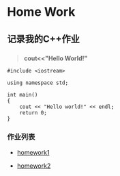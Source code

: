 # **Home Work**
## **记录我的C++作业**
###  
>**cout<<"Hello World!"**
```
#include <iostream>

using namespace std;

int main()
{
    cout << "Hello world!" << endl;
    return 0;
}
```
### **作业列表**
* [homework1](https://github.com/littleFlyDog/home-work/blob/main/homeworkfile/homework1.cpp)
- [homework2](https://github.com/littleFlyDog/home-work/blob/main/homeworkfile/homework2.cpp)
